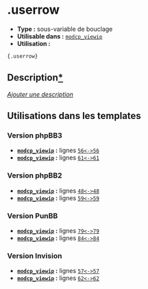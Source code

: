 # .userrow
* __Type :__ sous-variable de bouclage
* __Utilisable dans :__ [`modcp_viewip`](../tpl/modcp_viewip.md#readme)
* __Utilisation :__

```html
{.userrow}
```

## Description[*](https://fa-tvars.appspot.com/var/.userrow)
[*Ajouter une description*](https://fa-tvars.appspot.com/var/.userrow)

## Utilisations dans les templates

### Version phpBB3
* __[`modcp_viewip`](../tpl/modcp_viewip.md#readme) :__ lignes [`56`](../src/prosilver/modcp_viewip.tpl#L56)[`<->`](../src/prosilver/modcp_viewip.tpl#L56-L56)[`56`](../src/prosilver/modcp_viewip.tpl#L56)
* __[`modcp_viewip`](../tpl/modcp_viewip.md#readme) :__ lignes [`61`](../src/prosilver/modcp_viewip.tpl#L61)[`<->`](../src/prosilver/modcp_viewip.tpl#L61-L61)[`61`](../src/prosilver/modcp_viewip.tpl#L61)

### Version phpBB2
* __[`modcp_viewip`](../tpl/modcp_viewip.md#readme) :__ lignes [`48`](../src/subsilver/modcp_viewip.tpl#L48)[`<->`](../src/subsilver/modcp_viewip.tpl#L48-L48)[`48`](../src/subsilver/modcp_viewip.tpl#L48)
* __[`modcp_viewip`](../tpl/modcp_viewip.md#readme) :__ lignes [`59`](../src/subsilver/modcp_viewip.tpl#L59)[`<->`](../src/subsilver/modcp_viewip.tpl#L59-L59)[`59`](../src/subsilver/modcp_viewip.tpl#L59)

### Version PunBB
* __[`modcp_viewip`](../tpl/modcp_viewip.md#readme) :__ lignes [`79`](../src/punbb/modcp_viewip.tpl#L79)[`<->`](../src/punbb/modcp_viewip.tpl#L79-L79)[`79`](../src/punbb/modcp_viewip.tpl#L79)
* __[`modcp_viewip`](../tpl/modcp_viewip.md#readme) :__ lignes [`84`](../src/punbb/modcp_viewip.tpl#L84)[`<->`](../src/punbb/modcp_viewip.tpl#L84-L84)[`84`](../src/punbb/modcp_viewip.tpl#L84)

### Version Invision
* __[`modcp_viewip`](../tpl/modcp_viewip.md#readme) :__ lignes [`57`](../src/invision/modcp_viewip.tpl#L57)[`<->`](../src/invision/modcp_viewip.tpl#L57-L57)[`57`](../src/invision/modcp_viewip.tpl#L57)
* __[`modcp_viewip`](../tpl/modcp_viewip.md#readme) :__ lignes [`62`](../src/invision/modcp_viewip.tpl#L62)[`<->`](../src/invision/modcp_viewip.tpl#L62-L62)[`62`](../src/invision/modcp_viewip.tpl#L62)

